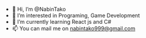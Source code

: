 - 👋 Hi, I’m @NabinTako
- 👀 I’m interested in Programing, Game Development
- 🌱 I’m currently learning React js and C#
- 📫 You can mail me on nabintako999@gmail.com

